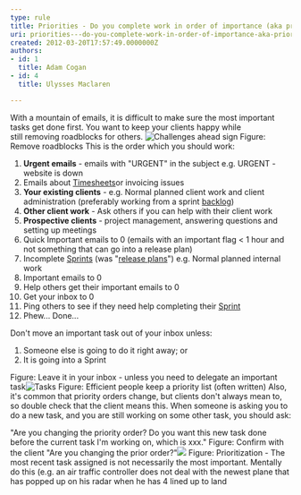 ```yaml
---
type: rule
title: Priorities - Do you complete work in order of importance (aka priorities)?
uri: priorities---do-you-complete-work-in-order-of-importance-aka-priorities
created: 2012-03-20T17:57:49.0000000Z
authors:
- id: 1
  title: Adam Cogan
- id: 4
  title: Ulysses Maclaren

---
```


 ​​With a mountain of emails, it is difficult to make sure the most important tasks get done first. You want to keep your clients happy while still removing roadblocks for others.  ![Challenges ahead sign](/Management/Rules-to-Better-Software-Consultants-Working-in-a-Team/PublishingImages/challenges-ahead-sign.jpg) Figure: Remove roadblocks 
This is the order which you should work:

1. **Urgent emails** - emails with "URGENT" in the subject e.g. URGENT - website is down
2. Emails about [Timesheets](/Management/Rules-to-Better-Timesheets/Pages/what-timesheets-are.aspx)or invoicing issues
3. **Your existing clients** - e.g. Normal planned client work and client administration (preferably working from a sprint [backlog](/Management/RulesToBetterProductOwners/Pages/how-to-manage-the-Product-Backlog.aspx))
4. **Other client work** - Ask others if you can help with their client work
5. **Prospective clients** - project management, answering questions and setting up meetings
6. Quick Important emails to 0 (emails with an important flag &lt; 1 hour and not something that can go into a release plan)
7. Incomplete [Sprints](http&#58;//sharepoint.ssw.com.au/Standards/Management/RulesToBetterScrumUsingTFS/Pages/SprintPlanning%28WHAT%29Meeting.aspx) (was "[release plans](http&#58;//sharepoint.ssw.com.au/Standards/Management/RulesToBetterProjectManagement/Pages/DetailedReleasePlan.aspx)") e.g. Normal planned internal work
8. Important emails to 0
9. Help others get their important emails to 0
10. Get your inbox to 0
11. Ping others to see if they need help completing their [Sprint](http&#58;//sharepoint.ssw.com.au/Standards/Management/RulesToBetterScrumUsingTFS/Pages/SprintPlanning%28WHAT%29Meeting.aspx)
12. Phew... Done...


Don't move an important task out of your inbox unless:

1. Someone else is going to do it right away; or
2. It is going into a Sprint

Figure: Leave it in your inbox - unless you need to delegate an important task![Tasks](/Management/Rules-to-Better-Software-Consultants-Working-in-a-Team/PublishingImages/tasks-illustration.jpg) Figure: Efficient people keep a priority list (often written) 
Also, it's common that priority orders change, but clients don't always mean to, so double check that the client means this.
When someone is asking you to do a new task, and you are still working on some other task, you should ask:

"Are you changing the priority order? Do you want this new task done before the current task I'm working on, which is xxx." Figure: Confirm with the client "Are you changing the prior order?"![](/Management/Rules-to-Better-Software-Consultants-Working-in-a-Team/PublishingImages/prioritization.jpg) Figure: Prioritization - The most recent task assigned is not necessarily the most important. Mentally do this (e.g. an air traffic controller does not deal with the newest plane that has popped up on his radar when he has 4 lined up to land
